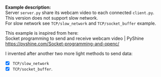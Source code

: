 **Example description:**  
Server `server.py` share its webcam video to each connected `client.py`.  
This version does not support slow network.  
For slow network see `TCP/slow_network` and `TCP/socket_buffer` example.

This example is inspired from here:   
Socket programming to send and receive webcam video | PyShine
https://pyshine.com/Socket-programming-and-openc/

I invented after another two more light methods to send data: 
- [x] `TCP/slow_network` 
- [x] `TCP/socket_buffer`.
